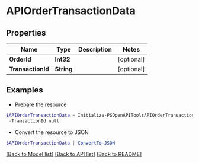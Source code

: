 # APIOrderTransactionData
## Properties

Name | Type | Description | Notes
------------ | ------------- | ------------- | -------------
**OrderId** | **Int32** |  | [optional] 
**TransactionId** | **String** |  | [optional] 

## Examples

- Prepare the resource
```powershell
$APIOrderTransactionData = Initialize-PSOpenAPIToolsAPIOrderTransactionData  -OrderId null `
 -TransactionId null
```

- Convert the resource to JSON
```powershell
$APIOrderTransactionData | ConvertTo-JSON
```

[[Back to Model list]](../README.md#documentation-for-models) [[Back to API list]](../README.md#documentation-for-api-endpoints) [[Back to README]](../README.md)


